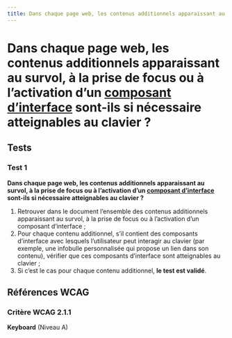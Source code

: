 ```yaml
---
title: Dans chaque page web, les contenus additionnels apparaissant au survol, à la prise de focus ou à l’activation d’un [composant d’interface](/rgaa/glossaire/composant-d-interface) sont-ils si nécessaire atteignables au clavier ?
---
```


# Dans chaque page web, les contenus additionnels apparaissant au survol, à la prise de focus ou à l’activation d’un [composant d’interface](/rgaa/glossaire/composant-d-interface) sont-ils si nécessaire atteignables au clavier ?



## Tests

### Test 1

**Dans chaque page web, les contenus additionnels apparaissant au survol, à la prise de focus ou à l’activation d’un [composant d’interface](/rgaa/glossaire/composant-d-interface) sont-ils si nécessaire atteignables au clavier ?**

1. Retrouver dans le document l’ensemble des contenus additionnels apparaissant au survol, à la prise de focus ou à l’activation d’un composant d’interface ;
2. Pour chaque contenu additionnel, s’il contient des composants d’interface avec lesquels l’utilisateur peut interagir au clavier (par exemple, une infobulle personnalisée qui propose un lien dans son contenu), vérifier que ces composants d’interface sont atteignables au clavier ;
3. Si c’est le cas pour chaque contenu additionnel, **le test est validé**.



## Références WCAG

### Critère WCAG 2.1.1

**Keyboard** (Niveau A)

